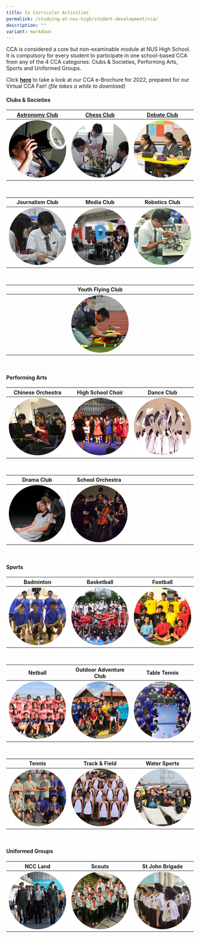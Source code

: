 ```yaml
---
title: Co Curricular Activities
permalink: /studying-at-nus-high/student-development/cca/
description: ""
variant: markdown
---
```

CCA is considered a core but non-examinable module at NUS High School. It is compulsory for every student to participate in one school-based CCA from any of the 4 CCA categories: Clubs &amp; Societies, Performing Arts, Sports and Uniformed Groups.

Click&nbsp;**<a target="_blank" href="/files/CCA/ccabrochure.pdf">here</a>**&nbsp;to take a look at our CCA e-Brochure for 2022, prepared for our Virtual CCA Fair!&nbsp;_(file takes a while to download)_

#### **Clubs &amp; Societies**
<table>
	<thead>
		<tr>
			<th style="width: 33%; text-align: center">
				<a target="_blank" href="https://linktr.ee/nushastro">Astronomy Club</a>
			</th>
			<th style="width: 33%; text-align: center">
				<a target="_blank" href="https://www.instagram.com/nushblackknights/">Chess Club</a>
			</th>
			<th style="width: 33%; text-align: center">
				<a target="_blank" href="https://www.instagram.com/nush.debate/">Debate Club</a>
			</th>
		</tr>
	</thead>
	<tbody>
		<tr>
			<td style="text-align:center"> 
				<a target="_blank" href="https://linktr.ee/nushastro">
					<img src="/images/Student Development/CCA/ccapic1.png" style="max-width=100%; max-height=100%">
				</a>
			</td>
			<td style="text-align:center">
				<a target="_blank" href="https://www.instagram.com/nushblackknights/">
					<img src="/images/Student Development/CCA/ccapic2.png" style="max-width=100%; max-height=100%">
				</a>
			</td>
			<td style="text-align:center">
			<a target="_blank" href="https://www.instagram.com/nush.debate/">
				<img src="/images/Student Development/CCA/ccapic3.png" style="max-width=100%; max-height=100%">
				</a>
			</td>
		</tr>
	</tbody>
</table>

<br>

<table>
	<thead>
		<tr>
			<th style="width: 33%; text-align: center">
					Journalism Club
			</th>
			<th style="width: 33%; text-align: center">
				Media Club
			</th>
			<th style="width: 33%; text-align: center">
				Robotics Club
			</th>
		</tr>
	</thead>
	<tbody>
		<tr>
			<td style="text-align:center"> 
				<img src="/images/Student Development/CCA/ccapic4.png" style="max-width=100%; max-height=100%">
			</td>
			<td style="text-align:center">
			<img src="/images/Student Development/CCA/ccapic5.png" style="max-width=100%; max-height=100%">
			</td>
			<td style="text-align:center">
			<img src="/images/Student Development/CCA/ccapic6.png" style="max-width=100%; max-height=100%">
			</td>
		</tr>
	</tbody>
</table>

<br>

<table>
	<thead>
		<tr>
			<th style="width: 33%; text-align: center">
			</th>
			<th style="width: 33%; text-align: center">
					Youth Flying Club
			</th>
			<th style="width: 33%; text-align: center">
			</th>
		</tr>
	</thead>
	<tbody>
		<tr>
			<td>
			</td>
			<td style="text-align:center">
			<img src="/images/Student Development/CCA/ccapic7.png" style="max-width=100%; max-height=100%">
			</td>
			<td>
			</td>
		</tr>
	</tbody>
</table>

<br>

#### **Performing Arts**
<table>
	<thead>
		<tr>
			<th style="width: 33%; text-align: center">
				Chinese Orchestra
			</th>
			<th style="width: 33%; text-align: center">
				High School Choir
			</th>
			<th style="width: 33%; text-align: center">
				Dance Club
			</th>
		</tr>
	</thead>
	<tbody>
		<tr>
			<td style="text-align:center"> 
				<img src="/images/Student Development/CCA/ccapic8.png" style="max-width=100%; max-height=100%">
			</td>
			<td style="text-align:center">
			<img src="/images/Student Development/CCA/ccapic9.png" style="max-width=100%; max-height=100%">
			</td>
			<td style="text-align:center">
			<img src="/images/Student Development/CCA/ccapic10.png" style="max-width=100%; max-height=100%">
			</td>
		</tr>
	</tbody>
</table>

<br>

<table>
	<thead>
		<tr>
			<th style="width: 33%; text-align: center">
				Drama Club
			</th>
			<th style="width: 33%; text-align: center">
				School Orchestra
			</th>
			<th>
			</th>
		</tr>
	</thead>
	<tbody>
		<tr>
			<td style="text-align:center">
			<img src="/images/Student Development/CCA/ccapic11.png" style="max-width=100%; max-height=100%">
			</td>
			<td style="text-align:center">
			<img src="/images/Student Development/CCA/ccapic12.png" style="max-width=100%; max-height=100%">
			</td>
			<td>
			</td>
		</tr>
	</tbody>
</table>

<br>

#### **Sports**

<table>
	<thead>
		<tr>
			<th style="width: 33%; text-align: center">
				Badminton
			</th>
			<th style="width: 33%; text-align: center">
				Basketball
			</th>
			<th style="width: 33%; text-align: center">
				Football
			</th>
		</tr>
	</thead>
	<tbody>
		<tr>
			<td style="text-align:center"> 
				<img src="/images/Student Development/CCA/ccapic13.png" style="max-width=100%; max-height=100%">
			</td>
			<td style="text-align:center">
			<img src="/images/Student Development/CCA/ccapic14.png" style="max-width=100%; max-height=100%">
			</td>
			<td style="text-align:center">
			<img src="/images/Student Development/CCA/ccapic15.png" style="max-width=100%; max-height=100%">
			</td>
		</tr>
	</tbody>
</table>

<br>

<table>
	<thead>
		<tr>
			<th style="width: 33%; text-align: center">
				Netball
			</th>
			<th style="width: 33%; text-align: center">
				Outdoor Adventure Club
			</th>
			<th style="width: 33%; text-align: center">
				Table Tennis
			</th>
		</tr>
	</thead>
	<tbody>
		<tr>
			<td style="text-align:center"> 
				<img src="/images/Student Development/CCA/ccapic16.png" style="max-width=100%; max-height=100%">
			</td>
			<td style="text-align:center">
			<img src="/images/Student Development/CCA/ccapic17.png" style="max-width=100%; max-height=100%">
			</td>
			<td style="text-align:center">
			<img src="/images/Student Development/CCA/ccapic18.png" style="max-width=100%; max-height=100%">
			</td>
		</tr>
	</tbody>
</table>

<br>

<table>
	<thead>
		<tr>
			<th style="width: 33%; text-align: center">
				Tennis
			</th>
			<th style="width: 33%; text-align: center">
				Track &amp; Field
			</th>
			<th style="width: 33%; text-align: center">
				Water Sports
			</th>
		</tr>
	</thead>
	<tbody>
		<tr>
			<td style="text-align:center"> 
				<img src="/images/Student Development/CCA/ccapic19.png" style="max-width=100%; max-height=100%">
			</td>
			<td style="text-align:center">
			<img src="/images/Student Development/CCA/ccapic20.png" style="max-width=100%; max-height=100%">
			</td>
			<td style="text-align:center">
			<img src="/images/Student Development/CCA/ccapic21.png" style="max-width=100%; max-height=100%">
			</td>
		</tr>
	</tbody>
</table>

<br>

#### **Uniformed Groups**

<table>
	<thead>
		<tr>
			<th style="width: 33%; text-align: center">
				NCC Land
			</th>
			<th style="width: 33%; text-align: center">
				Scouts
			</th>
			<th style="width: 33%; text-align: center">
				St John Brigade
			</th>
		</tr>
	</thead>
	<tbody>
		<tr>
			<td style="text-align:center"> 
				<img src="/images/Student Development/CCA/ccapic22.png" style="max-width=100%; max-height=100%">
			</td>
			<td style="text-align:center">
			<img src="/images/Student Development/CCA/ccapic23.png" style="max-width=100%; max-height=100%">
			</td>
			<td style="text-align:center">
			<img src="/images/Student Development/CCA/ccapic24.png" style="max-width=100%; max-height=100%">
			</td>
		</tr>
	</tbody>
</table>

<br>